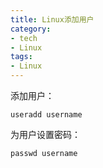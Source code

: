 ```yaml
---
title: Linux添加用户
category:
- tech
- Linux
tags:
- Linux
---
```


添加用户：  

    useradd username

为用户设置密码：  

    passwd username




